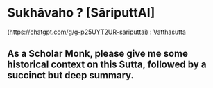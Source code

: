 # Sukhāvaho ? [SāriputtAI]
(https://chatgpt.com/g/g-p25UYT2UR-sariputtai) : 
[Vatthasutta](https://suttacentral.net/mn7/en/sujato?lang=en&layout=linebyline&reference=none&notes=asterisk&highlight=false&script=latin)
## As a Scholar Monk, please give me some historical context on this Sutta, followed by a succinct but deep summary.

